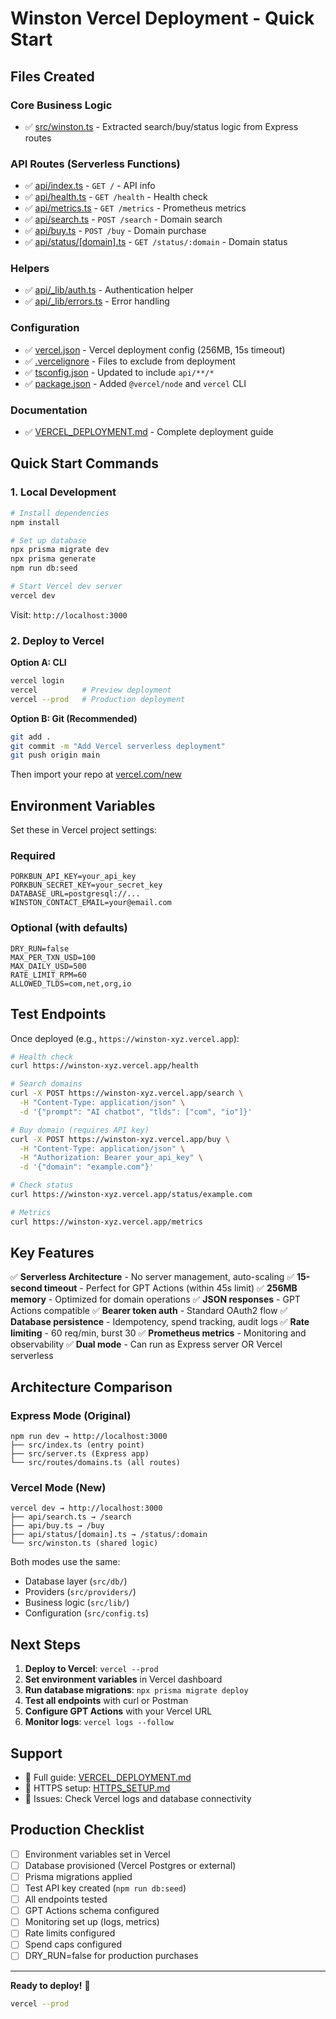 # Winston Vercel Deployment - Quick Start

## Files Created

### Core Business Logic
- ✅ [src/winston.ts](src/winston.ts) - Extracted search/buy/status logic from Express routes

### API Routes (Serverless Functions)
- ✅ [api/index.ts](api/index.ts) - `GET /` - API info
- ✅ [api/health.ts](api/health.ts) - `GET /health` - Health check
- ✅ [api/metrics.ts](api/metrics.ts) - `GET /metrics` - Prometheus metrics
- ✅ [api/search.ts](api/search.ts) - `POST /search` - Domain search
- ✅ [api/buy.ts](api/buy.ts) - `POST /buy` - Domain purchase
- ✅ [api/status/[domain].ts](api/status/[domain].ts) - `GET /status/:domain` - Domain status

### Helpers
- ✅ [api/_lib/auth.ts](api/_lib/auth.ts) - Authentication helper
- ✅ [api/_lib/errors.ts](api/_lib/errors.ts) - Error handling

### Configuration
- ✅ [vercel.json](vercel.json) - Vercel deployment config (256MB, 15s timeout)
- ✅ [.vercelignore](.vercelignore) - Files to exclude from deployment
- ✅ [tsconfig.json](tsconfig.json) - Updated to include `api/**/*`
- ✅ [package.json](package.json) - Added `@vercel/node` and `vercel` CLI

### Documentation
- ✅ [VERCEL_DEPLOYMENT.md](VERCEL_DEPLOYMENT.md) - Complete deployment guide

## Quick Start Commands

### 1. Local Development
```bash
# Install dependencies
npm install

# Set up database
npx prisma migrate dev
npx prisma generate
npm run db:seed

# Start Vercel dev server
vercel dev
```

Visit: `http://localhost:3000`

### 2. Deploy to Vercel

**Option A: CLI**
```bash
vercel login
vercel          # Preview deployment
vercel --prod   # Production deployment
```

**Option B: Git (Recommended)**
```bash
git add .
git commit -m "Add Vercel serverless deployment"
git push origin main
```

Then import your repo at [vercel.com/new](https://vercel.com/new)

## Environment Variables

Set these in Vercel project settings:

### Required
```
PORKBUN_API_KEY=your_api_key
PORKBUN_SECRET_KEY=your_secret_key
DATABASE_URL=postgresql://...
WINSTON_CONTACT_EMAIL=your@email.com
```

### Optional (with defaults)
```
DRY_RUN=false
MAX_PER_TXN_USD=100
MAX_DAILY_USD=500
RATE_LIMIT_RPM=60
ALLOWED_TLDS=com,net,org,io
```

## Test Endpoints

Once deployed (e.g., `https://winston-xyz.vercel.app`):

```bash
# Health check
curl https://winston-xyz.vercel.app/health

# Search domains
curl -X POST https://winston-xyz.vercel.app/search \
  -H "Content-Type: application/json" \
  -d '{"prompt": "AI chatbot", "tlds": ["com", "io"]}'

# Buy domain (requires API key)
curl -X POST https://winston-xyz.vercel.app/buy \
  -H "Content-Type: application/json" \
  -H "Authorization: Bearer your_api_key" \
  -d '{"domain": "example.com"}'

# Check status
curl https://winston-xyz.vercel.app/status/example.com

# Metrics
curl https://winston-xyz.vercel.app/metrics
```

## Key Features

✅ **Serverless Architecture** - No server management, auto-scaling
✅ **15-second timeout** - Perfect for GPT Actions (within 45s limit)
✅ **256MB memory** - Optimized for domain operations
✅ **JSON responses** - GPT Actions compatible
✅ **Bearer token auth** - Standard OAuth2 flow
✅ **Database persistence** - Idempotency, spend tracking, audit logs
✅ **Rate limiting** - 60 req/min, burst 30
✅ **Prometheus metrics** - Monitoring and observability
✅ **Dual mode** - Can run as Express server OR Vercel serverless

## Architecture Comparison

### Express Mode (Original)
```
npm run dev → http://localhost:3000
├── src/index.ts (entry point)
├── src/server.ts (Express app)
└── src/routes/domains.ts (all routes)
```

### Vercel Mode (New)
```
vercel dev → http://localhost:3000
├── api/search.ts → /search
├── api/buy.ts → /buy
├── api/status/[domain].ts → /status/:domain
└── src/winston.ts (shared logic)
```

Both modes use the same:
- Database layer (`src/db/`)
- Providers (`src/providers/`)
- Business logic (`src/lib/`)
- Configuration (`src/config.ts`)

## Next Steps

1. **Deploy to Vercel**: `vercel --prod`
2. **Set environment variables** in Vercel dashboard
3. **Run database migrations**: `npx prisma migrate deploy`
4. **Test all endpoints** with curl or Postman
5. **Configure GPT Actions** with your Vercel URL
6. **Monitor logs**: `vercel logs --follow`

## Support

- 📖 Full guide: [VERCEL_DEPLOYMENT.md](VERCEL_DEPLOYMENT.md)
- 🔧 HTTPS setup: [HTTPS_SETUP.md](HTTPS_SETUP.md)
- 🐛 Issues: Check Vercel logs and database connectivity

## Production Checklist

- [ ] Environment variables set in Vercel
- [ ] Database provisioned (Vercel Postgres or external)
- [ ] Prisma migrations applied
- [ ] Test API key created (`npm run db:seed`)
- [ ] All endpoints tested
- [ ] GPT Actions schema configured
- [ ] Monitoring set up (logs, metrics)
- [ ] Rate limits configured
- [ ] Spend caps configured
- [ ] DRY_RUN=false for production purchases

---

**Ready to deploy!** 🚀

```bash
vercel --prod
```
